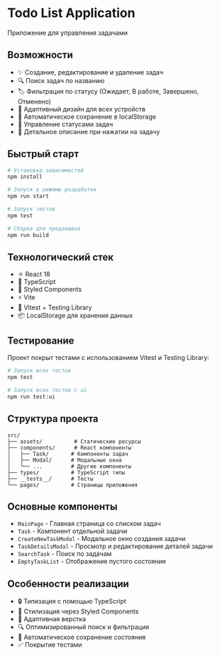 # Todo List Application

Приложение для управления задачами

## Возможности

- ✨ Создание, редактирование и удаление задач
- 🔍 Поиск задач по названию
- 🏷️ Фильтрация по статусу (Ожидает, В работе, Завершено, Отменено)
- 📱 Адаптивный дизайн для всех устройств
- 💾 Автоматическое сохранение в localStorage
- 🎯 Управление статусами задач
- 📝 Детальное описание при нажатии на задачу

## Быстрый старт

```bash
# Установка зависимостей
npm install

# Запуск в режиме разработки
npm run start

# Запуск тестов
npm test

# Сборка для продакшена
npm run build
```

## Технологический стек

- ⚛️ React 18
- 🔷 TypeScript
- 💅 Styled Components
- ⚡ Vite
- 🧪 Vitest + Testing Library
- 📦 LocalStorage для хранения данных

## Тестирование

Проект покрыт тестами с использованием Vitest и Testing Library:

```bash
# Запуск всех тестов
npm test

# Запуск всех тестов с ui 
npm run test:ui
```

## Структура проекта

```
src/
├── assets/          # Статические ресурсы
├── components/      # React компоненты
│   ├── Task/       # Компоненты задач
│   ├── Modal/      # Модальные окна
│   └── ...         # Другие компоненты
├── types/          # TypeScript типы
├── __tests__/      # Тесты
└── pages/          # Страницы приложения
```

## Основные компоненты

- `MainPage` - Главная страница со списком задач
- `Task` - Компонент отдельной задачи
- `CreateNewTaskModal` - Модальное окно создания задачи
- `TaskDetailsModal` - Просмотр и редактирование деталей задачи
- `SearchTask` - Поиск по задачам
- `EmptyTaskList` - Отображение пустого состояния

## Особенности реализации

- 🔒 Типизация с помощью TypeScript
- 🎨 Стилизация через Styled Components
- 📱 Адаптивная верстка
- 🔍 Оптимизированный поиск и фильтрация
- 💾 Автоматическое сохранение состояния
- ✅ Покрытие тестами